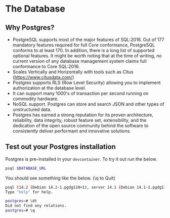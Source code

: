 # The Database

## Why Postgres?

* PostgreSQL supports most of the major features of SQL:2016. Out of 177 mandatory features required for full Core conformance, PostgreSQL conforms to at least 170. In addition, there is a long list of supported optional features. It might be worth noting that at the time of writing, no current version of any database management system claims full conformance to Core SQL:2016.
* Scales Vertically and Horizontally with tools such as Citus (https://www.citusdata.com/)
* Postgres supports RLS (Row Level Security) allowing you to implement authorization at the database level.
* It can support many 1000's of transaction per second running on commodity hardware.
* NoSQL support. Postgres can store and search JSON and other types of unstructured data.
* Postgres has earned a strong reputation for its proven architecture, reliability, data integrity, robust feature set, extensibility, and the dedication of the open source community behind the software to consistently deliver performant and innovative solutions.

## Test out your Postgres installation

Postgres is pre-installed in your `devcontainer`. To try it out run the below.

```sh
psql $DATABASE_URL
```

You should see something like the below. (\q to Quit)

```sh
psql (14.2 (Debian 14.2-1.pgdg110+1), server 14.1 (Debian 14.1-1.pgdg110+1))
Type "help" for help.

postgres=# \dt
Did not find any relations.
postgres=# \q
```